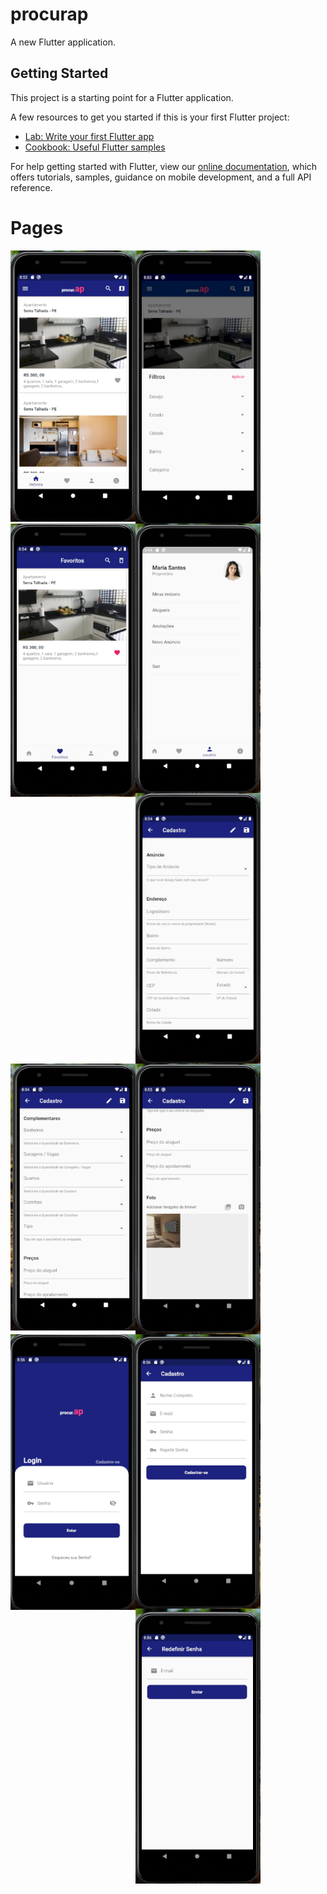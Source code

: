 # procurap

A new Flutter application.

## Getting Started

This project is a starting point for a Flutter application.

A few resources to get you started if this is your first Flutter project:

- [Lab: Write your first Flutter app](https://flutter.dev/docs/get-started/codelab)
- [Cookbook: Useful Flutter samples](https://flutter.dev/docs/cookbook)

For help getting started with Flutter, view our
[online documentation](https://flutter.dev/docs), which offers tutorials,
samples, guidance on mobile development, and a full API reference.

# Pages

<img align="left" src="https://github.com/tainanSantos/procurap/blob/master/images/home1.png" width="200"/>
<img align="left" src="https://github.com/tainanSantos/procurap/blob/master/images/home2.png" width="200"/>
<img align="left" src="https://github.com/tainanSantos/procurap/blob/master/images/favoritos.png" width="200"/>
<img align="left" src="https://github.com/tainanSantos/procurap/blob/master/images/user.png" width="200"/>
<img align="left" src="https://github.com/tainanSantos/procurap/blob/master/images/newp1.png" width="200"/>
<img align="left" src="https://github.com/tainanSantos/procurap/blob/master/images/newp2.png" width="200"/>
<img align="left" src="https://github.com/tainanSantos/procurap/blob/master/images/newp4.png" width="200"/>
<img align="left" src="https://github.com/tainanSantos/procurap/blob/master/images/login.png" width="200"/>
<img align="left" src="https://github.com/tainanSantos/procurap/blob/master/images/newuser.png" width="200"/>
<img align="left" src="https://github.com/tainanSantos/procurap/blob/master/images/resetpass.png" width="200"/>
          
